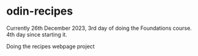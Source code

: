 # odin-recipes
Currently 26th December 2023, 3rd day of doing the Foundations course. 4th day since starting it.

Doing the recipes webpage project